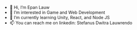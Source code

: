 - 👋 Hi, I’m Epan Lauw
- 👀 I’m interested in Game and Web Development
- 🌱 I’m currently learning Unity, React, and Node JS
- 📫 You can reach me on linkedin: Stefanus Dwitra Lauwrendo

<!---
epanlauw/epanlauw is a ✨ special ✨ repository because its `README.md` (this file) appears on your GitHub profile.
You can click the Preview link to take a look at your changes.
--->

